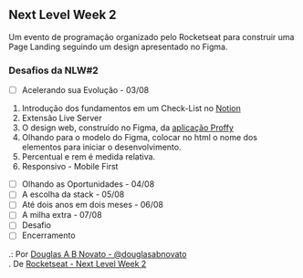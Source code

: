 ## Next Level Week 2

Um evento de programação organizado pelo Rocketseat para construir uma Page Landing seguindo um design apresentado no Figma.

### Desafios da NLW#2

- [ ] Acelerando sua Evolução - 03/08

1. Introdução dos fundamentos em um Check-List no [Notion](https://www.notion.so/Front-end-ab15ef64dbe7459aba38364cf60af9d2)
2. Extensão Live Server
3. O design web, construído no Figma, da [aplicação Proffy](https://www.figma.com/file/GHGS126t7WYjnPZdRKChJF/?viewer=1&node-id=)
4. Olhando para o modelo do Figma, colocar no html o nome dos elementos para iniciar o desenvolvimento.
5. Percentual e rem é medida relativa.
6. Responsivo - Mobile First

- [ ] Olhando as Oportunidades - 04/08
- [ ] A escolha da stack - 05/08
- [ ] Até dois anos em dois meses - 06/08
- [ ] A milha extra - 07/08
- [ ] Desafio
- [ ] Encerramento

.: Por [Douglas A B Novato - @douglasabnovato](https://linktr.ee/douglasabnovato)<br/>
. De [Rocketseat - Next Level Week 2](https://nextlevelweek.com/inscricao/2)